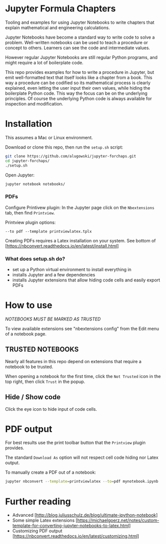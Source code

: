 # Jupyter Formula Chapters

Tooling and examples for using Jupyter Notebooks to write chapters that explain mathematical and engineering calculations.

Jupyter Notebooks have become a standard way to write code to solve a problem. Well-written notebooks can be used to
teach a procedure or concept to others. Learners can see the code and intermediate values.

However regular Jupyter Notebooks are still regular Python programs, and might require a lot of boilerplate code.

This repo provides examples for how to write a procedure in Jupyter, but emit well-formatted text that itself looks
like a chapter from a book. This way a procedure can be codified so its mathematical process is clearly explained, even
letting the user input their own values, while hiding the boilerplate Python code. This way the focus can be on the
underlying principles. Of course the underlying Python code is always available for inspection and modification.

# Installation

This assumes a Mac or Linux environment.

Download or clone this repo, then run the `setup.sh` script:

```bash
git clone https://github.com/alugowski/jupyter-forchaps.git
cd jupyter-forchaps/
./setup.sh
```

Open Jupyter:
```bash
jupyter notebook notebooks/
```

### PDFs
Configure Printivew plugin:
In the Jupyter page click on the `Nbextensions` tab, then find `Printview`.

Printview plugin options:
```
--to pdf --template printviewlatex.tplx
```

Creating PDFs requires a Latex installation on your system. See bottom of
[https://nbconvert.readthedocs.io/en/latest/install.html]

### What does setup.sh do?

* set up a Python virtual environment to install everything in
* installs Jupyter and a few dependencies
* installs Jupyter extensions that allow hiding code cells and easily export PDFs

# How to use

*NOTEBOOKS MUST BE MARKED AS TRUSTED*

To view available extensions see "nbextensions config" from the Edit menu of a notebook page.

## TRUSTED NOTEBOOKS

Nearly all features in this repo depend on extensions that require a notebook to be trusted.

When opening a notebook for the first time, click the `Not Trusted` icon in the top right, then click `Trust` in the popup.


## Hide / Show code
Click the eye icon to hide input of code cells.

# PDF output

For best results use the print toolbar button that the `Printview` plugin provides.

The standard `Download As` option will not respect cell code hiding nor Latex output.

To manually create a PDF out of a notebook:

```bash
jupyter nbconvert --template=printviewlatex --to=pdf mynotebook.ipynb
```

# Further reading

* Advanced [http://blog.juliusschulz.de/blog/ultimate-ipython-notebook]
* Some simple Latex extensions [https://michaelgoerz.net/notes/custom-template-for-converting-jupyter-notebooks-to-latex.html]
* Customizing PDF output [https://nbconvert.readthedocs.io/en/latest/customizing.html]